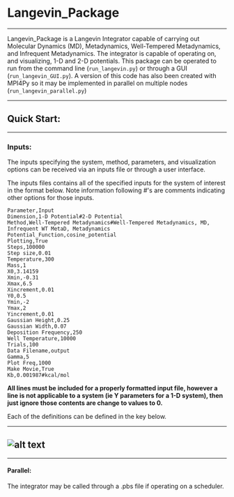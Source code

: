 # Langevin_Package
----
Langevin_Package is a Langevin Integrator capable of carrying out Molecular Dynamics
(MD), Metadynamics, Well-Tempered Metadynamics, and Infrequent Metadynamics.
The integrator is capable of operating on, and visualizing, 1-D and 2-D potentials.
This package can be operated to run from the command line (`run_langevin.py`) or through a GUI (`run_langevin_GUI.py`). A version of this code has also been created with MPI4Py so it may be implemented in parallel on multiple nodes (`run_langevin_parallel.py`)

----
## Quick Start:
----
### Inputs:
The inputs specifying the system, method, parameters, and visualization options can be received via an inputs file or through a user interface.

The inputs files contains all of the specified inputs for the system of interest in the format below. Note information following #'s are comments indicating other options for those inputs.

```
Parameter,Input
Dimension,1-D Potential#2-D Potential
Method,Well-Tempered Metadynamics#Well-Tempered Metadynamics, MD, Infrequent WT MetaD, Metadynamics
Potential_Function,cosine_potential
Plotting,True
Steps,100000
Step size,0.01
Temperature,300
Mass,1
X0,3.14159
Xmin,-0.31
Xmax,6.5
Xincrement,0.01
Y0,0.5
Ymin,-2
Ymax,2
Yincrement,0.01
Gaussian Height,0.25
Gaussian Width,0.07
Deposition Frequency,250
Well Temperature,10000
Trials,100
Data Filename,output
Gamma,5
Plot Freq,1000
Make Movie,True
Kb,0.001987#kcal/mol
```
**All lines must be included for a properly formatted input file, however a line is not applicable to a system (ie Y parameters for a 1-D system), then just ignore those contents are change to values to 0.**

Each of the definitions can be defined in the key below.

----
 ![alt text](https://github.com/UWPRG/Chris_Scripts/blob/master/Langevin_Package/Input%20Definitions.png)
----

----
#### Parallel:
The integrator may be called through a .pbs file if operating on a scheduler.
